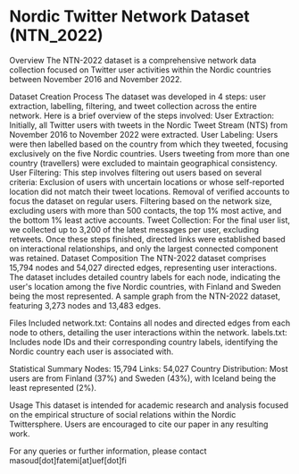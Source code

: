 # Nordic Twitter Network Dataset (NTN_2022)
Overview
The NTN-2022 dataset is a comprehensive network data collection focused on Twitter user activities within the Nordic countries between November 2016 and November 2022.

Dataset Creation Process
The dataset was developed in 4 steps: user extraction, labelling, filtering, and tweet collection across the entire network. Here is a brief overview of the steps involved:
User Extraction: Initially, all Twitter users with tweets in the Nordic Tweet Stream (NTS) from November 2016 to November 2022 were extracted.
User Labeling: Users were then labelled based on the country from which they tweeted, focusing exclusively on the five Nordic countries. Users tweeting from more than one country (travellers) were excluded to maintain geographical consistency.
User Filtering: This step involves filtering out users based on several criteria:
Exclusion of users with uncertain locations or whose self-reported location did not match their tweet locations.
Removal of verified accounts to focus the dataset on regular users.
Filtering based on the network size, excluding users with more than 500 contacts, the top 1% most active, and the bottom 1% least active accounts.
Tweet Collection: For the final user list, we collected up to 3,200 of the latest messages per user, excluding retweets.
Once these steps finished, directed links were established based on interactional relationships, and only the largest connected component was retained.
Dataset Composition
The NTN-2022 dataset comprises 15,794 nodes and 54,027 directed edges, representing user interactions. The dataset includes detailed country labels for each node, indicating the user's location among the five Nordic countries, with Finland and Sweden being the most represented.
A sample graph from the NTN-2022 dataset, featuring 3,273 nodes and 13,483 edges.

Files Included
network.txt: Contains all nodes and directed edges from each node to others, detailing the user interactions within the network.
labels.txt: Includes node IDs and their corresponding country labels, identifying the Nordic country each user is associated with.

Statistical Summary
Nodes: 15,794
Links: 54,027
Country Distribution: Most users are from Finland (37%) and Sweden (43%), with Iceland being the least represented (2%).

Usage
This dataset is intended for academic research and analysis focused on the empirical structure of social relations within the Nordic Twittersphere. Users are encouraged to cite our paper in any resulting work.

For any queries or further information, please contact masoud[dot]fatemi[at]uef[dot]fi
